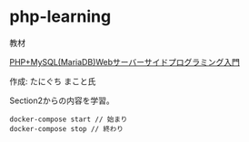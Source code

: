 # php-learning

教材

[PHP+MySQL(MariaDB)Webサーバーサイドプログラミング入門](https://www.udemy.com/course/php7basic/)

作成: たにぐち まこと氏

Section2からの内容を学習。

```
docker-compose start // 始まり
docker-compose stop // 終わり
```


